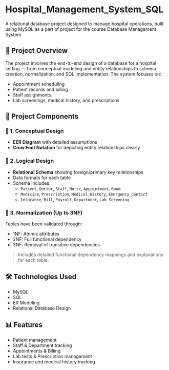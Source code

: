 # Hospital_Management_System_SQL
A relational database project designed to manage hospital operations, built using MySQL as a part of project for the course Database Management System.

## 📌 Project Overview

The project involves the end-to-end design of a database for a hospital setting — from conceptual modeling and entity relationships to schema creation, normalization, and SQL implementation. The system focuses on:
- Appointment scheduling
- Patient records and billing
- Staff assignments
- Lab screenings, medical history, and prescriptions

## 📁 Project Components

### 🔸 1. Conceptual Design

- **EER Diagram** with detailed assumptions
- **Crow Foot Notation** for depicting entity relationships clearly

### 🔸 2. Logical Design

- **Relational Schema** showing foreign/primary key relationships
- Data formats for each table
- Schema includes:
  - `Patient`, `Doctor`, `Staff`, `Nurse`, `Appointment`, `Room`
  - `Medicine`, `Prescription`, `Medical_History`, `Emergency_Contact`
  - `Insurance`, `Bill`, `Payroll`, `Department`, `Lab_Screening`

### 🔸 3. Normalization (Up to 3NF)

Tables have been validated through:
- 1NF: Atomic attributes
- 2NF: Full functional dependency
- 3NF: Removal of transitive dependencies

> Includes detailed functional dependency mappings and explanations for each table.



## 🛠️ Technologies Used
- MySQL
- SQL
- ER Modeling
- Relational Database Design

## 📊 Features
- Patient management
- Staff & Department tracking
- Appointments & Billing
- Lab tests & Prescription management
- Insurance and medical history tracking
